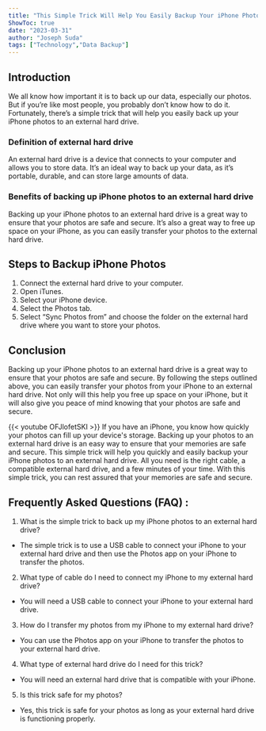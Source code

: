 ```yaml
---
title: "This Simple Trick Will Help You Easily Backup Your iPhone Photos to an External Hard Drive!"
ShowToc: true 
date: "2023-03-31"
author: "Joseph Suda" 
tags: ["Technology","Data Backup"]
---
```

## Introduction

We all know how important it is to back up our data, especially our photos. But if you’re like most people, you probably don’t know how to do it. Fortunately, there’s a simple trick that will help you easily back up your iPhone photos to an external hard drive. 

### Definition of external hard drive

An external hard drive is a device that connects to your computer and allows you to store data. It’s an ideal way to back up your data, as it’s portable, durable, and can store large amounts of data. 

### Benefits of backing up iPhone photos to an external hard drive

Backing up your iPhone photos to an external hard drive is a great way to ensure that your photos are safe and secure. It’s also a great way to free up space on your iPhone, as you can easily transfer your photos to the external hard drive. 

## Steps to Backup iPhone Photos

1. Connect the external hard drive to your computer. 
2. Open iTunes. 
3. Select your iPhone device. 
4. Select the Photos tab. 
5. Select “Sync Photos from” and choose the folder on the external hard drive where you want to store your photos. 

## Conclusion

Backing up your iPhone photos to an external hard drive is a great way to ensure that your photos are safe and secure. By following the steps outlined above, you can easily transfer your photos from your iPhone to an external hard drive. Not only will this help you free up space on your iPhone, but it will also give you peace of mind knowing that your photos are safe and secure.

{{< youtube OFJlofetSKI >}} 
If you have an iPhone, you know how quickly your photos can fill up your device's storage. Backing up your photos to an external hard drive is an easy way to ensure that your memories are safe and secure. This simple trick will help you quickly and easily backup your iPhone photos to an external hard drive. All you need is the right cable, a compatible external hard drive, and a few minutes of your time. With this simple trick, you can rest assured that your memories are safe and secure.

## Frequently Asked Questions (FAQ) :
1. What is the simple trick to back up my iPhone photos to an external hard drive?
- The simple trick is to use a USB cable to connect your iPhone to your external hard drive and then use the Photos app on your iPhone to transfer the photos.

2. What type of cable do I need to connect my iPhone to my external hard drive?
- You will need a USB cable to connect your iPhone to your external hard drive.

3. How do I transfer my photos from my iPhone to my external hard drive?
- You can use the Photos app on your iPhone to transfer the photos to your external hard drive.

4. What type of external hard drive do I need for this trick?
- You will need an external hard drive that is compatible with your iPhone.

5. Is this trick safe for my photos?
- Yes, this trick is safe for your photos as long as your external hard drive is functioning properly.


